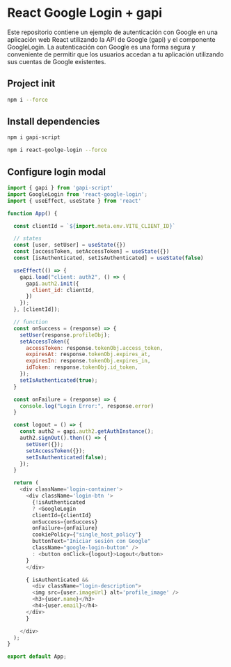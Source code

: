 # React Google Login + gapi

Este repositorio contiene un ejemplo de autenticación con Google en una aplicación web React utilizando la API de Google (gapi) y el componente GoogleLogin. La autenticación con Google es una forma segura y conveniente de permitir que los usuarios accedan a tu aplicación utilizando sus cuentas de Google existentes.

## Project init

```bash
npm i --force
```

## Install dependencies

```bash
npm i gapi-script
```

```bash
npm i react-goolge-login --force
```

## Configure login modal
```javascript
import { gapi } from 'gapi-script'
import GoogleLogin from 'react-google-login';
import { useEffect, useState } from 'react'

function App() {

  const clientId = `${import.meta.env.VITE_CLIENT_ID}`

  // states
  const [user, setUser] = useState({})
  const [accessToken, setAccessToken] = useState({})
  const [isAuthenticated, setIsAuthenticated] = useState(false)

  useEffect(() => {
    gapi.load("client: auth2", () => {
      gapi.auth2.init({
        client_id: clientId,
      })
    });
  }, [clientId]);

  // function
  const onSuccess = (response) => {
    setUser(response.profileObj);
    setAccessToken({
      accessToken: response.tokenObj.access_token,
      expiresAt: response.tokenObj.expires_at,
      expiresIn: response.tokenObj.expires_in,
      idToken: response.tokenObj.id_token,
    });
    setIsAuthenticated(true);
  }

  const onFailure = (response) => {
    console.log("Login Error:", response.error)
  }

  const logout = () => {
    const auth2 = gapi.auth2.getAuthInstance();
    auth2.signOut().then(() => {
      setUser({});
      setAccessToken({});
      setIsAuthenticated(false);
    });
  }

  return (
    <div className='login-container'>
      <div className='login-btn '>
        {!isAuthenticated 
        ? <GoogleLogin
        clientId={clientId}
        onSuccess={onSuccess}
        onFailure={onFailure}
        cookiePolicy={"single_host_policy"}
        buttonText="Iniciar sesión con Google"
        className="google-login-button" />      
        : <button onClick={logout}>Logout</button> 
      }
      </div>

      { isAuthenticated &&
        <div className="login-description">
        <img src={user.imageUrl} alt='profile_image' />
        <h3>{user.name}</h3>
        <h4>{user.email}</h4>
      </div>
      }

    </div>
  );
}

export default App;
```